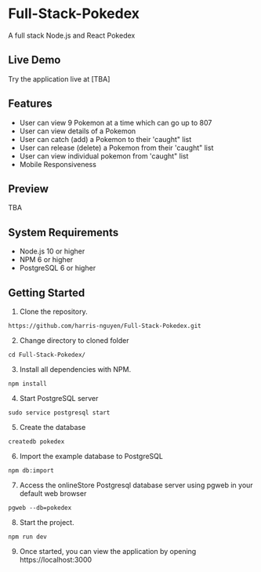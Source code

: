 # Full-Stack-Pokedex
A full stack Node.js and React Pokedex

## Live Demo
Try the application live at [TBA]

## Features
- User can view 9 Pokemon at a time which can go up to 807
- User can view details of a Pokemon
- User can catch (add) a Pokemon to their 'caught" list
- User can release (delete) a Pokemon from their 'caught" list
- User can view individual pokemon from 'caught" list
- Mobile Responsiveness

## Preview
TBA

## System Requirements
- Node.js 10 or higher
- NPM 6 or higher
- PostgreSQL 6 or higher

## Getting Started
1. Clone the repository.
```
https://github.com/harris-nguyen/Full-Stack-Pokedex.git
```
2. Change directory to cloned folder
```
cd Full-Stack-Pokedex/
```
3. Install all dependencies with NPM.
```
npm install
```
4. Start PostgreSQL server
```
sudo service postgresql start
```
5. Create the database
```
createdb pokedex
```
6. Import the example database to PostgreSQL
```
npm db:import
```
7. Access the onlineStore Postgresql database server using pgweb in your default web browser
```
pgweb --db=pokedex
```
8. Start the project.
```
npm run dev
```
9. Once started, you can view the application by opening https://localhost:3000
